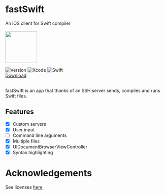 # fastSwift

An iOS client for Swift compiler
<br/><br/>
<img src="http://coldg.ddns.net/wp-content/uploads/2017/05/fastSwift-1.png" width="100px">
<br/>

![Version](https://img.shields.io/badge/iOS-11.0%2B-blue.svg?style=flat) 
![Xcode](https://img.shields.io/badge/Xcode-9-blue.svg?style=flat)
![Swift](https://img.shields.io/badge/Swift-4-blue.svg?style=flat)
<br/>
[Download](https://github.com/ColdGrub1384/fastSwift/releases/latest)
<br/>
<br/>

fastSwift is an app that thanks of an SSH server sends, compiles and runs Swift files.

## Features
- [x] Custom servers
- [x] User input
- [ ] Command line arguments
- [x] Multiple files
- [x] UIDocumentBrowserViewController
- [x] Syntax highlighting

# Acknowledgements
See licenses [here](https://github.com/ColdGrub1384/fastSwift/blob/master/Pods/Target%20Support%20Files/Pods-fastSwift/Pods-fastSwift-acknowledgements.markdown)
